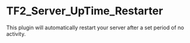 # TF2_Server_UpTime_Restarter
This plugin will automatically restart your server after a set period of no activity.
